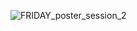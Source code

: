 ![FRIDAY_poster_session_2](https://user-images.githubusercontent.com/123922187/215549120-0d7ba4e7-bdec-4c06-bb4d-d7d95d39c214.jpg)
